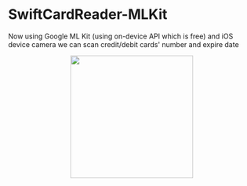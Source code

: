 # SwiftCardReader-MLKit
Now using Google ML Kit (using on-device API which is free) and iOS device camera we can scan credit/debit cards' number and expire date

<p float="center" align="center">
    <img src="https://github.com/bilalBakhrom/SwiftCardReader-MLKit/blob/master/SwiftCardReader/Resources/Assets.xcassets/readme-md/scan.dataset/scan.gif" width="250" />
</p>
